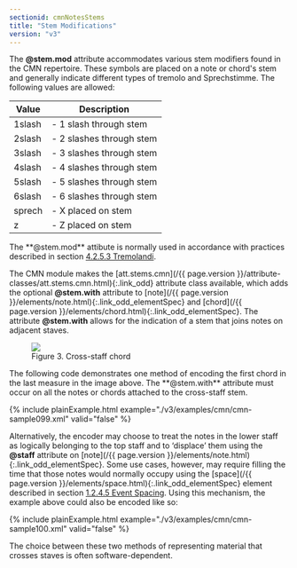```yaml
---
sectionid: cmnNotesStems
title: "Stem Modifications"
version: "v3"
---
```




The **@stem.mod** attribute accommodates various stem modifiers found in the CMN
repertoire. These symbols are placed on a note or chord's stem and generally indicate
different types of tremolo and Sprechstimme. The following values are
allowed:

<table class="table table-striped table-hover">
   <thead>
      <tr>
         <th>Value</th>
         <th>Description</th>
      </tr>
   </thead>
   <tbody>
      <tr>
         <td>1slash</td>
         <td> - 1 slash through stem</td>
      </tr>
      <tr>
         <td>2slash</td>
         <td> - 2 slashes through stem</td>
      </tr>
      <tr>
         <td>3slash</td>
         <td> - 3 slashes through stem</td>
      </tr>
      <tr>
         <td>4slash</td>
         <td> - 4 slashes through stem</td>
      </tr>
      <tr>
         <td>5slash</td>
         <td> - 5 slashes through stem</td>
      </tr>
      <tr>
         <td>6slash</td>
         <td> - 6 slashes through stem</td>
      </tr>
      <tr>
         <td>sprech</td>
         <td> - X placed on stem</td>
      </tr>
      <tr>
         <td>z</td>
         <td> - Z placed on stem</td>
      </tr>
   </tbody>
</table>
The **@stem.mod** attibute is normally used in accordance with practices
described in section 
<a class="link_ptr" title="Tremolandi" href="/{{ page.version }}/guidelines/cmn.html#cmnTrem">4.2.5.3 Tremolandi</a>.



The CMN module makes the [att.stems.cmn](/{{ page.version }}/attribute-classes/att.stems.cmn.html){:.link_odd} attribute class
available, which adds the optional **@stem.with** attribute to [note](/{{ page.version }}/elements/note.html){:.link_odd_elementSpec} and [chord](/{{ page.version }}/elements/chord.html){:.link_odd_elementSpec}. The attribute **@stem.with** allows
for the indication of a stem that joins notes on adjacent staves.


<figure class="figure">
   <img src="../../../../guidelines/v3/Images/modules/cmn/xchord-300.png" class="img-responsive"></img>
   <figcaption class="figure-caption">Figure 3. Cross-staff chord</figcaption>
</figure>
The following code demonstrates one method of encoding the first chord in the last
measure in the image above. The **@stem.with** attribute must occur on all the
notes or chords attached to the cross-staff stem.

{% include plainExample.html example="./v3/examples/cmn/cmn-sample099.xml" valid="false" %}

Alternatively, the encoder may choose to treat the notes in the lower staff as
logically belonging to the top staff and to ‘displace’ them using the
**@staff** attribute on [note](/{{ page.version }}/elements/note.html){:.link_odd_elementSpec}. Some use cases, however, may
require filling the time that those notes would normally occupy using the [space](/{{ page.version }}/elements/space.html){:.link_odd_elementSpec} element described in section 
<a class="link_ptr" title="Event Spacing" href="/{{ page.version }}/guidelines/shared.html#sharedNoteSpacing">1.2.4.5 Event Spacing</a>. Using this mechanism, the example above could also be encoded like so:

{% include plainExample.html example="./v3/examples/cmn/cmn-sample100.xml" valid="false" %}


The choice between these two methods of representing material that crosses staves
is
often software-dependent.

